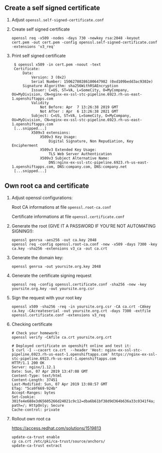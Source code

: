 ## Create a self signed certificate 


1) Adjust `openssl.self-signed-certificate.conf`

2) Create self signed certificate
   ```
   openssl req -x509 -nodes -days 730 -newkey rsa:2048 -keyout cert.pem -out cert.pem -config openssl.self-signed-certificate.conf -extensions 'v3_req'
   ```

3) Print self signed certificate
   ```
    $ openssl x509 -in cert.pem -noout -text
    Certificate:
        Data:
            Version: 3 (0x2)
            Serial Number: 15062780286100647982 (0xd109bedd3ac9302e)
        Signature Algorithm: sha256WithRSAEncryption
            Issuer: C=US, ST=VA, L=SomeCity, O=MyCompany, OU=MyDivision, CN=nginx-ex-ssl-stc-pipeline.6923.rh-us-east-1.openshiftapps.com
            Validity
                Not Before: Apr  7 13:26:38 2019 GMT
                Not After : Apr  6 13:26:38 2021 GMT
            Subject: C=US, ST=VA, L=SomeCity, O=MyCompany, OU=MyDivision, CN=nginx-ex-ssl-stc-pipeline.6923.rh-us-east-1.openshiftapps.com
    [...snipped...]
            X509v3 extensions:
                X509v3 Key Usage:
                    Digital Signature, Non Repudiation, Key Encipherment
                X509v3 Extended Key Usage:
                    TLS Web Server Authentication
                X509v3 Subject Alternative Name:
                    DNS:nginx-ex-ssl-stc-pipeline.6923.rh-us-east-1.openshiftapps.com, DNS:company.com, DNS:company.net
    [...snipped...]

   ```

## Own root ca and certificate

1) Adjust openssl configurations:
   
   Root CA informations at file `openssl.root-ca.conf`
   
   Certificate informations at file `openssl.certificate.conf`

2) Generate the root (GIVE IT A PASSWORD IF YOU'RE NOT AUTOMATING SIGNING!):
    ```
    openssl genrsa -aes256 -out ca.key 2048
    openssl req -config openssl.root-ca.conf -new -x509 -days 7300 -key ca.key -sha256 -extensions v3_ca -out ca.crt
    ```

3) Generate the domain key:
    ```
    openssl genrsa -out yoursite.org.key 2048
    ```

4) Generate the certificate signing request
    ```
    openssl req -config openssl.certificate.conf -sha256 -new -key yoursite.org.key -out yoursite.org.csr
    ```

5) Sign the request with your root key
    ```
    openssl x509 -sha256 -req -in yoursite.org.csr -CA ca.crt -CAkey ca.key -CAcreateserial -out yoursite.org.crt -days 7300 -extfile openssl.certificate.conf -extensions v3_req 
    ```
6) Checking certificate
    ```
    # Check your homework:
    openssl verify -CAfile ca.crt yoursite.org.crt

    # Deployed certificate on openshift online and test it:
    $ curl -I --cacert ca.crt  --header 'Host: nginx-ex-ssl-stc-pipeline.6923.rh-us-east-1.openshiftapps.com' https://nginx-ex-ssl-stc-pipeline.6923.rh-us-east-1.openshiftapps.com
    HTTP/1.1 200 OK
    Server: nginx/1.12.1
    Date: Sun, 07 Apr 2019 13:47:08 GMT
    Content-Type: text/html
    Content-Length: 37451
    Last-Modified: Sun, 07 Apr 2019 13:08:57 GMT
    ETag: "5ca9f669-924b"
    Accept-Ranges: bytes
    Set-Cookie: 301fe4e688e3d65605266d24021c9c12=dba6b61bf38d9d364b636a33c0341f4a; path=/; HttpOnly; Secure
    Cache-control: private
    ```

7) Rollout own root ca

    https://access.redhat.com/solutions/1519813

    ```
    update-ca-trust enable
    cp ca.crt /etc/pki/ca-trust/source/anchors/
    update-ca-trust extract
    ```